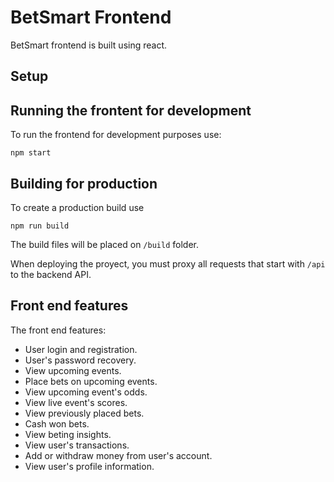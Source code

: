 # BetSmart Frontend
BetSmart frontend is built using react.

## Setup

## Running the frontent for development
To run the frontend for development purposes use:
```shell
npm start
```

## Building for production
To create a production build use
```shell
npm run build
```
The build files will be placed on `/build` folder.

When deploying the proyect, you must proxy all requests
that start with `/api` to the backend API.

## Front end features
The front end features:
 - User login and registration.
 - User's password recovery.
 - View upcoming events.
 - Place bets on upcoming events.
 - View upcoming event's odds.
 - View live event's scores.
 - View previously placed bets.
 - Cash won bets.
 - View beting insights.
 - View user's transactions.
 - Add or withdraw money from user's account.
 - View user's profile information.